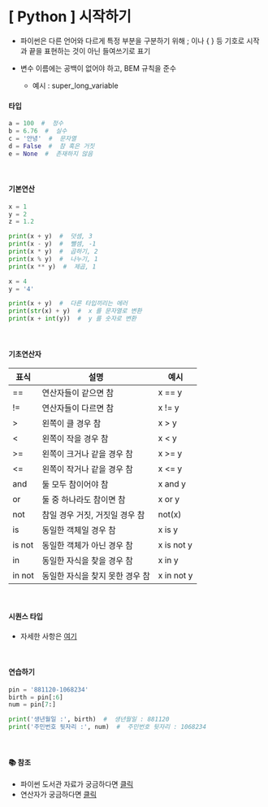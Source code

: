 # [ Python ] 시작하기

- 파이썬은 다른 언어와 다르게 특정 부분을 구분하기 위해 ; 이나 { } 등 기호로 시작과 끝을 표현하는 것이 아닌 들여쓰기로 표기

- 변수 이름에는 공백이 없어야 하고, BEM 규칙을 준수

  - 예시 : super_long_variable

#### **타입**

```python
a = 100  #  정수
b = 6.76  #  실수
c = '안녕'  #  문자열
d = False  #  참 혹은 거짓
e = None  #  존재하지 않음
```

<br />

#### **기본연산**

```python
x = 1
y = 2
z = 1.2

print(x + y)  #  덧셈, 3
print(x - y)  #  뺄셈, -1
print(x * y)  #  곱하기, 2
print(x % y)  #  나누기, 1
print(x ** y)  #  제곱, 1

x = 4
y = '4'

print(x + y)  #  다른 타입끼리는 에러
print(str(x) + y)  #  x 를 문자열로 변환
print(x + int(y))  #  y 를 숫자로 변환
```

<br />

#### **기초연산자**

| 표식   | 설명                            | 예시       |
| ------ | ------------------------------- | ---------- |
| ==     | 연산자들이 같으면 참            | x == y     |
| !=     | 연산자들이 다르면 참            | x != y     |
| >      | 왼쪽이 클 경우 참               | x > y      |
| <      | 왼쪽이 작을 경우 참             | x < y      |
| >=     | 왼쪽이 크거나 같을 경우 참      | x >= y     |
| <=     | 왼쪽이 작거나 같을 경우 참      | x <= y     |
| and    | 둘 모두 참이어야 참             | x and y    |
| or     | 둘 중 하나라도 참이면 참        | x or y     |
| not    | 참일 경우 거짓, 거짓일 경우 참  | not(x)     |
| is     | 동일한 객체일 경우 참           | x is y     |
| is not | 동일한 객체가 아닌 경우 참      | x is not y |
| in     | 동일한 자식을 찾을 경우 참      | x in y     |
| in not | 동일한 자식을 찾지 못한 경우 참 | x in not y |

<br />

#### **시퀀스 타입**

- 자세한 사항은 [여기]()

<br />

#### **연습하기**

```python
pin = '881120-1068234'
birth = pin[:6]
num = pin[7:]

print('생년월일 :', birth)  #  생년월일 : 881120
print('주민번호 뒷자리 :', num)  #  주민번호 뒷자리 : 1068234
```

<br />

#### 📚 참조

- 파이썬 도서관 자료가 궁금하다면 [클릭](https://docs.python.org/3/library/)
- 연산자가 궁금하다면 [클릭](https://gostart.tistory.com/206)
